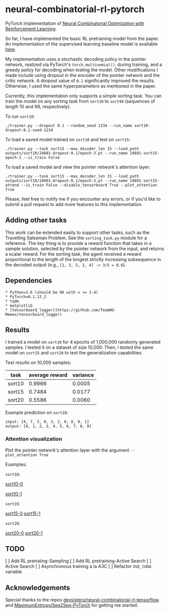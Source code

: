 # neural-combinatorial-rl-pytorch

PyTorch implementation of [Neural Combinatorial Optimization with Reinforcement Learning](https://arxiv.org/abs/1611.09940). 

So far, I have implemented the basic RL pretraining model from the paper. An implementation of the supervised learning baseline model is available [here](https://github.com/pemami4911/neural-combinatorial-rl-tensorflow). 

My implementation uses a stochastic decoding policy in the pointer network, realized via PyTorch's `torch.multinomial()`, during training, and a greedy policy for decoding when testing the model. Other modifications I made include using dropout in the encoder of the pointer network and the critic network. A dropout value of `0.1` significantly improved the results. Otherwise, I used the same hyperparameters as mentioned in the paper. 

Currently, this implementation only supports a simple sorting task. You can train the model on any sorting task from `sort10` to `sort99` (sequences of length 10 and 99, respectively).

To run `sort10`:
    
    ./trainer.py --dropout 0.1 --random_seed 1234 --run_name sort10-dropout-0.1-seed-1234

To load a saved model trained on `sort10` and test on `sort15`:

    ./trainer.py --task sort15 --max_decoder_len 15 --load_path outputs/sort10/24601-dropout-0.1/epoch-3.pt --run_name 24601-sort15-epoch-3 --is_train False

To load a saved model and view the pointer network's attention layer:

    ./trainer.py --task sort15 --max_decoder_len 15 --load_path outputs/sort10/24601-dropout-0.1/epoch-3.pt --run_name 24601-sort15-attend --is_train False --disable_tensorboard True --plot_attention True

Please, feel free to notify me if you encounter any errors, or if you'd like to submit a pull request to add more features to this implementation.

## Adding other tasks

This work can be extended easily to support other tasks, such as the Travelling Salesman Problem. See the `sorting_task.py` module for a reference. The key thing is to provide a reward function that takes in a sample solution, selected by the pointer network from the input, and returns a scalar reward. For the sorting task, the agent received a reward proportional to the length of the longest strictly increasing subsequence in the decoded output (e.g., `[1, 3, 5, 2, 4] -> 3/5 = 0.6`).

## Dependencies

    * Python=3.6 (should be OK with v >= 3.4)
    * PyTorch=0.1.12_2
    * tqdm
    * matplotlib
    * [tensorboard_logger](https://github.com/TeamHG-Memex/tensorboard_logger)

## Results

I trained a model on `sort10` for 4 epochs of 1,000,000 randomly generated samples. I tested it on a dataset of size 10,000. Then, I tested the same model on `sort15` and `sort20` to test the generalization capabilities.

Test results on 10,000 samples: 

| task | average reward | variance | 
|---|---|---|
| sort10 | 0.9966 | 0.0005 |
| sort15 | 0.7484 | 0.0177 |
| sort20 | 0.5586 | 0.0060 | 


Example prediction on `sort10`: 

```
input: [4, 7, 5, 0, 3, 2, 6, 8, 9, 1]
output: [0, 1, 2, 3, 4, 5, 6, 7, 8, 9]
```

### Attention visualization

Plot the pointer network's attention layer with the argument `--plot_attention True`

Examples: 

`sort10`: 

[sort10-0](img/sort10-0.png)

[sort10-1](img/sort10-1.png)

`sort15`:

[sort15-0](img/sort15-0.png)
[sort15-1](img/sort15-1.png)

`sort20`:

[sort20-0](img/sort20-0.png)
[sort20-1](img/sort20-1.png)

## TODO

[ ] Add RL pretraiing-Sampling
[ ] Add RL pretraining-Active Search
[ ] Active Search
[ ] Asynchronous training a la A3C
[ ] Refactor `USE_CUDA` variable

## Acknowledgements

Special thanks to the repos [devsisters/neural-combinatorial-rl-tensorflow](https://github.com/devsisters/neural-combinatorial-rl-tensorflow) and [MaximumEntropy/Seq2Seq-PyTorch](://github.com/MaximumEntropy/Seq2Seq-PyTorch) for getting me started. 

